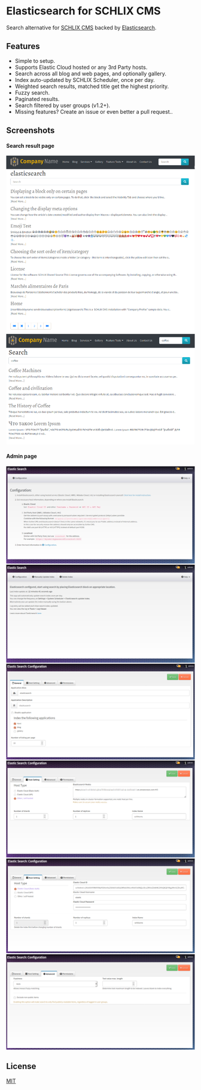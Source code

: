 # Elasticsearch for SCHLIX CMS
Search alternative for [SCHLIX CMS](https://www.schlix.com) backed by [Elasticsearch](https://www.elastic.co/guide/en/elasticsearch/reference/7.5/elasticsearch-intro.html).

## Features

- Simple to setup.
- Supports Elastic Cloud hosted or any 3rd Party hosts.
- Search across all blog and web pages, and optionally gallery.
- Index auto-updated by SCHLIX Scheduler, once per day.
- Weighted search results, matched title get the highest priority.
- Fuzzy search.
- Paginated results.
- Search filtered by user groups (v1.2+).
- Missing features? Create an issue or even better a pull request..

## Screenshots

#### Search result page
![result1](screenshots/elasticsearchresult1.png)
![result2](screenshots/elasticsearchresult2.png)

#### Admin page
![admin1](screenshots/elasticsearchconfig1.png)
![admin1](screenshots/elasticsearchconfig1b.png)
![admin2](screenshots/elasticsearchconfig2.png)
![admin3](screenshots/elasticsearchconfig3.png)
![admin3](screenshots/elasticsearchconfig3b.png)
![admin4](screenshots/elasticsearchconfig4.png)

## License

[MIT](http://opensource.org/licenses/MIT)
